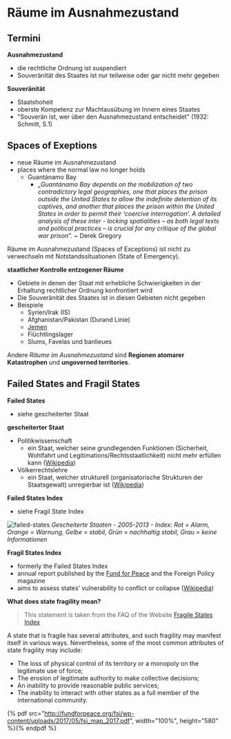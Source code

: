 # Räume im Ausnahmezustand

## Termini

**Ausnahmezustand**
- die rechtliche Ordnung ist suspendiert
- Souveränität des Staates ist nur teilweise oder gar nicht mehr gegeben

**Souveränität**
- Staatshoheit
- oberste Kompetenz zur Machtausübung im Innern eines Staates
- "Souverän ist, wer über den Ausnahmezustand entscheidet" (1932: Schmitt, S.1)


## Spaces of Exeptions

- neue Räume im Ausnahmezustand
- places where the normal law no longer holds
  - Guantánamo Bay
    - *„Guantánamo Bay depends on the mobilization of two contradictory legal geographies, one that places the prison outside the United States to allow the indefinite detention of its captives, and another that places the prison within the United States in order to permit their ‘coercive interrogation’. A detailed analysis of these inter - locking spatialities – as both legal texts and political practices – is crucial for any critique of the global war prison”.* ~ Derek Gregory

Räume im Ausnahmezustand (Spaces of Exceptions) ist nicht zu verwechseln mit Notstandssituationen (State of Emergency).


**staatlicher Kontrolle entzogener Räume**
- Gebiete in denen der Staat mit erhebliche Schwierigkeiten in der Erhaltung rechtlicher Ordnung konfrontiert wird 
- Die Souveränität des Staates ist in diesen Gebieten nicht gegeben
- Beispiele
  - Syrien/Irak (IS)
  - Afghanistan/Pakistan (Durand Linie)
  - [Jemen](http://kollektive-geographie-heidelberg.de/politische-geographie/10-exkurs-jemen.html)
  - Flüchtlingslager
  - Slums, Favelas und banlieues

Andere *Räume im Ausnahmezustand* sind **Regionen atomarer Katastrophen** und **ungoverned territories**.


## Failed States and Fragil States

**Failed States**
- siehe gescheiterter Staat

**gescheiterter Staat**
- Politikwissenschaft
  - ein Staat, welcher seine grundlegenden Funktionen (Sicherheit, Wohlfahrt und Legitimations/Rechtsstaatlichkeit) nicht mehr erfüllen kann ([Wikipedia](https://de.wikipedia.org/wiki/Gescheiterter_Staat))
- Völkerrechtslehre
  - ein Staat, welcher strukturell (organisatorische Strukturen der Staatsgewalt) unregierbar ist ([Wikipedia](https://de.wikipedia.org/wiki/Gescheiterter_Staat))

**Failed States Index**
- siehe Fragil State Index

![failed-states](https://upload.wikimedia.org/wikipedia/commons/f/f1/Failed-states-index-loop-2013b.gif)
*Gescheiterte Staaten - 2005-2013 - Index: Rot = Alarm, Orange = Warnung, Gelbe = stabil, Grün = nachhaltig stabil, Grau = keine Informationen*


**Fragil States Index**

- formerly the Failed States Index
- annual report published by the [Fund for Peace](http://fundforpeace.org/fsi/) and the Foreign Policy magazine
- aims to assess states' vulnerability to conflict or collapse ([Wikipedia](https://en.wikipedia.org/wiki/Fragile_States_Index))

**What does state fragility mean?**

> This statement is taken from the FAQ of the Website [Fragile States Index](http://fundforpeace.org/fsi/frequently-asked-questions/what-does-state-fragility-mean/)

A state that is fragile has several attributes, and such fragility may manifest itself in various ways. Nevertheless, some of the most common attributes of state fragility may include:

- The loss of physical control of its territory or a monopoly on the legitimate use of force;
- The erosion of legitimate authority to make collective decisions;
- An inability to provide reasonable public services;
- The inability to interact with other states as a full member of the international community.

{% pdf src="http://fundforpeace.org/fsi/wp-content/uploads/2017/05/fsi_map_2017.pdf", width="100%", height="580" %}{% endpdf %}
